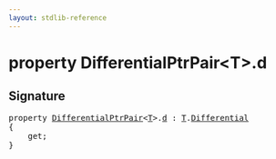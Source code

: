 ```yaml
---
layout: stdlib-reference
---
```


# property DifferentialPtrPair\<T\>\.d

## Signature

<pre>
<span class='code_keyword'>property</span> <a href="../index.html" class="code_type">DifferentialPtrPair</a>&lt;<a href="../index.html#typeparam-T" class="code_type">T</a>&gt;.<a href=".html">d</a> : <a href="../index.html#typeparam-T" class="code_type">T</a>.<a href="../differential-0.html" class="code_type">Differential</a>
{
    get;
}
</pre>


